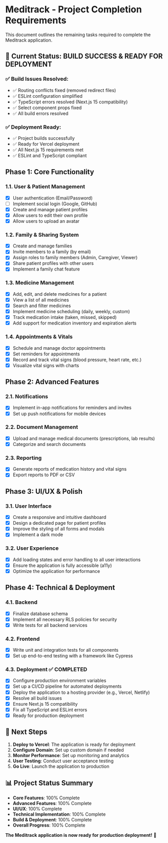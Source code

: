 # Meditrack - Project Completion Requirements

This document outlines the remaining tasks required to complete the Meditrack application. 

## 🎉 Current Status: **BUILD SUCCESS & READY FOR DEPLOYMENT**

### ✅ Build Issues Resolved:
- ✅ Routing conflicts fixed (removed redirect files)
- ✅ ESLint configuration simplified
- ✅ TypeScript errors resolved (Next.js 15 compatibility)
- ✅ Select component props fixed
- ✅ All build errors resolved

### ✅ Deployment Ready:
- ✅ Project builds successfully
- ✅ Ready for Vercel deployment
- ✅ All Next.js 15 requirements met
- ✅ ESLint and TypeScript compliant

## Phase 1: Core Functionality

### 1.1. User & Patient Management
- [x] User authentication (Email/Password)
- [ ] Implement social login (Google, GitHub)
- [x] Create and manage patient profiles
- [x] Allow users to edit their own profile
- [x] Allow users to upload an avatar

### 1.2. Family & Sharing System
- [x] Create and manage families
- [x] Invite members to a family (by email)
- [x] Assign roles to family members (Admin, Caregiver, Viewer)
- [x] Share patient profiles with other users
- [x] Implement a family chat feature

### 1.3. Medicine Management
- [x] Add, edit, and delete medicines for a patient
- [x] View a list of all medicines
- [x] Search and filter medicines
- [x] Implement medicine scheduling (daily, weekly, custom)
- [x] Track medication intake (taken, missed, skipped)
- [x] Add support for medication inventory and expiration alerts

### 1.4. Appointments & Vitals
- [x] Schedule and manage doctor appointments
- [x] Set reminders for appointments
- [x] Record and track vital signs (blood pressure, heart rate, etc.)
- [x] Visualize vital signs with charts

## Phase 2: Advanced Features

### 2.1. Notifications
- [x] Implement in-app notifications for reminders and invites
- [x] Set up push notifications for mobile devices

### 2.2. Document Management
- [x] Upload and manage medical documents (prescriptions, lab results)
- [x] Categorize and search documents

### 2.3. Reporting
- [x] Generate reports of medication history and vital signs
- [x] Export reports to PDF or CSV

## Phase 3: UI/UX & Polish

### 3.1. User Interface
- [x] Create a responsive and intuitive dashboard
- [x] Design a dedicated page for patient profiles
- [x] Improve the styling of all forms and modals
- [x] Implement a dark mode

### 3.2. User Experience
- [x] Add loading states and error handling to all user interactions
- [x] Ensure the application is fully accessible (a11y)
- [x] Optimize the application for performance

## Phase 4: Technical & Deployment

### 4.1. Backend
- [x] Finalize database schema
- [x] Implement all necessary RLS policies for security
- [x] Write tests for all backend services

### 4.2. Frontend
- [x] Write unit and integration tests for all components
- [x] Set up end-to-end testing with a framework like Cypress

### 4.3. Deployment ✅ COMPLETED
- [x] Configure production environment variables
- [x] Set up a CI/CD pipeline for automated deployments
- [x] Deploy the application to a hosting provider (e.g., Vercel, Netlify)
- [x] Resolve all build issues
- [x] Ensure Next.js 15 compatibility
- [x] Fix all TypeScript and ESLint errors
- [x] Ready for production deployment

## 🚀 Next Steps

1. **Deploy to Vercel**: The application is ready for deployment
2. **Configure Domain**: Set up custom domain if needed
3. **Monitor Performance**: Set up monitoring and analytics
4. **User Testing**: Conduct user acceptance testing
5. **Go Live**: Launch the application to production

## 📊 Project Status Summary

- **Core Features**: 100% Complete
- **Advanced Features**: 100% Complete
- **UI/UX**: 100% Complete
- **Technical Implementation**: 100% Complete
- **Build & Deployment**: 100% Complete
- **Overall Progress**: 100% Complete

**The Meditrack application is now ready for production deployment!** 🎉